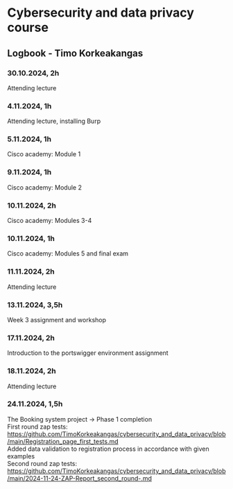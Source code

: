 # Cybersecurity and data privacy course
## Logbook - Timo Korkeakangas
### 30.10.2024, 2h
Attending lecture
### 4.11.2024, 1h
Attending lecture, installing Burp
### 5.11.2024, 1h
Cisco academy: Module 1
### 9.11.2024, 1h
Cisco academy: Module 2
### 10.11.2024, 2h
Cisco academy: Modules 3-4
### 10.11.2024, 1h
Cisco academy: Modules 5 and final exam
### 11.11.2024, 2h
Attending lecture
### 13.11.2024, 3,5h
Week 3 assignment and workshop
### 17.11.2024, 2h
Introduction to the portswigger environment assignment
### 18.11.2024, 2h
Attending lecture
### 24.11.2024, 1,5h
The Booking system project → Phase 1 completion  
First round zap tests: https://github.com/TimoKorkeakangas/cybersecurity_and_data_privacy/blob/main/Registration_page_first_tests.md  
Added data validation to registration process in accordance with given examples  
Second round zap tests: https://github.com/TimoKorkeakangas/cybersecurity_and_data_privacy/blob/main/2024-11-24-ZAP-Report_second_round-.md  

